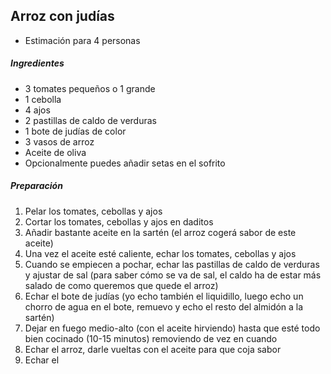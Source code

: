 ## Arroz con judías

* Estimación para 4 personas

##### Ingredientes

* 3 tomates pequeños o 1 grande
* 1 cebolla
* 4 ajos
* 2 pastillas de caldo de verduras
* 1 bote de judías de color
* 3 vasos de arroz
* Aceite de oliva
* Opcionalmente puedes añadir setas en el sofrito

##### Preparación

1. Pelar los tomates, cebollas y ajos
2. Cortar los tomates, cebollas y ajos en daditos
3. Añadir bastante aceite en la sartén (el arroz cogerá sabor de este aceite)
4. Una vez el aceite esté caliente, echar los tomates, cebollas y ajos
5. Cuando se empiecen a pochar, echar las pastillas de caldo de verduras y ajustar de sal (para saber cómo se va de sal, el caldo ha de estar más salado de como queremos que quede el arroz)
6. Echar el bote de judías (yo echo también el liquidillo, luego echo un chorro de agua en el bote, remuevo y echo el resto del almidón a la sartén)
7. Dejar en fuego medio-alto (con el aceite hirviendo) hasta que esté todo bien cocinado (10-15 minutos) removiendo de vez en cuando
8. Echar el arroz, darle vueltas con el aceite para que coja sabor
9. Echar el 